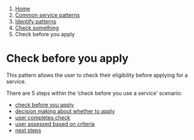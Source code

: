 1.  [Home](/docs/core/contents)
2.	[Common service patterns](/docs/core/common-service-patterns/overview)
3.  [Identify patterns](/docs/documentation/core/common-service-patterns/identify-patterns)
4.  [Check something](docs/documentation/core/common-service-patterns/service-patterns/check-something/overview)
5.  Check before you apply

# Check before you apply
This pattern allows the user to check their eligibility before applying for a service. 

There are 5 steps within the ‘check before you use a service’ scenario:

* [check before you apply](/docs/core/common-service-patterns/service-patterns/check-something/check-before-you-apply/check-before-you-apply)
* [decision making about whether to apply](/docs/core/common-service-patterns/service-patterns/check-something/check-before-you-apply/decision-making-about-whether-to-apply)
* [user completes check](/docs/core/common-service-patterns/service-patterns/check-something/check-before-you-apply/user-completes-check)
* [user assessed based on criteria](/docs/core/common-service-patterns/service-patterns/check-something/check-before-you-apply/user-assessed-based-on-criteria)
* [next steps](/docs/core/common-service-patterns/service-patterns/check-something/check-before-you-apply/next-steps)
